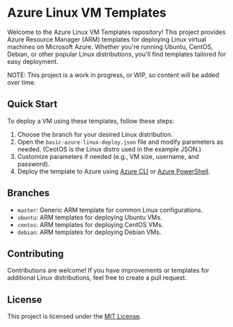 # Azure Linux VM Templates

Welcome to the Azure Linux VM Templates repository! This project provides Azure Resource Manager (ARM) templates for deploying Linux virtual machines on Microsoft Azure. Whether you're running Ubuntu, CentOS, Debian, or other popular Linux distributions, you'll find templates tailored for easy deployment.

NOTE: This project is a work in progress, or WIP, so content will be added over time. 

## Quick Start

To deploy a VM using these templates, follow these steps:

1. Choose the branch for your desired Linux distribution.
2. Open the `basic-azure-linux-deploy.json` file and modify parameters as needed. (CeotOS is the Linux distro used in the example JSON.)
3. Customize parameters if needed (e.g., VM size, username, and password).
4. Deploy the template to Azure using [Azure CLI](https://docs.microsoft.com/en-us/cli/azure/group/deployment?view=azure-cli-latest) or [Azure PowerShell](https://docs.microsoft.com/en-us/powershell/azure/new-azureps-module-az?view=azps-10.15.0).

## Branches

- `master`: Generic ARM template for common Linux configurations.
- `ubuntu`: ARM templates for deploying Ubuntu VMs.
- `centos`: ARM templates for deploying CentOS VMs.
- `debian`: ARM templates for deploying Debian VMs.

## Contributing

Contributions are welcome! If you have improvements or templates for additional Linux distributions, feel free to create a pull request.

## License

This project is licensed under the [MIT License](LICENSE).
